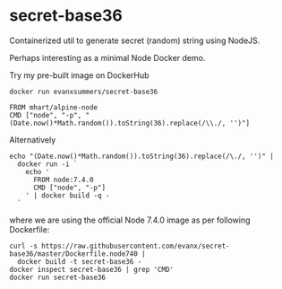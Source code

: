 
# secret-base36

Containerized util to generate secret (random) string using NodeJS.

Perhaps interesting as a minimal Node Docker demo.

Try my pre-built image on DockerHub
```
docker run evanxsummers/secret-base36
```
```
FROM mhart/alpine-node
CMD ["node", "-p", "(Date.now()*Math.random()).toString(36).replace(/\\./, '')"]
```
Alternatively
```shell
echo "(Date.now()*Math.random()).toString(36).replace(/\./, '')" |
  docker run -i `
    echo '
      FROM node:7.4.0
      CMD ["node", "-p"]
    ' | docker build -q -
  `
```
where we are using the official Node 7.4.0 image as per following Dockerfile:
```shell
curl -s https://raw.githubusercontent.com/evanx/secret-base36/master/Dockerfile.node740 |
  docker build -t secret-base36 -
docker inspect secret-base36 | grep 'CMD'  
docker run secret-base36
```
